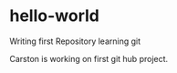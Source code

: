 # hello-world
Writing first Repository learning git


Carston is working on first git hub project. 
